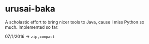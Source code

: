 # urusai-baka
A scholastic effort to bring nicer tools to Java, cause I miss Python so much.
Implemented so far:

07/1/2016 -> <code>zip,compact</code>
